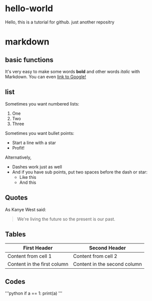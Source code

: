# hello-world

Hello, this is a tutorial for github.
just another repositry

# markdown

## basic functions

It's very easy to make some words **bold** and other words *italic* with Markdown. You can even [link to Google!](http://google.com)

## list

Sometimes you want numbered lists:

1. One
2. Two
3. Three

Sometimes you want bullet points:

* Start a line with a star
* Profit!

Alternatively,

- Dashes work just as well
- And if you have sub points, put two spaces before the dash or star:
  - Like this
  - And this

## Quotes

As Kanye West said:

> We're living the future so
> the present is our past.


## Tables

First Header | Second Header
------------ | -------------
Content from cell 1 | Content from cell 2
Content in the first column | Content in the second column

## Codes

'''python
if a == 1:
    print(a)
'''
